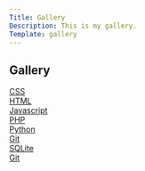 ```yaml
---
Title: Gallery
Description: This is my gallery.
Template: gallery
---
```


Gallery
---------------------

<div class="gallery-box">
<a href="%base_url%/technology/css">CSS</a>
</div>

<div class="gallery-box">
<a href="%base_url%/technology/html">HTML</a>
</div>

<div class="gallery-box">
<a href="%base_url%/technology/javascript">Javascript</a>
</div>

<div class="gallery-box">
<a href="%base_url%/technology/php">PHP</a>
</div>

<div class="gallery-box">
<a href="%base_url%/technology/python">Python</a>
</div>

<div class="gallery-box">
<a href="%base_url%/technology/git">Git</a>
</div>

<div class="gallery-box">
<a href="%base_url%/technology/sqlite">SQLite</a>
</div>

<div class="gallery-box">
<a href="%base_url%/technology/git">Git</a>
</div>

<div class="gallery-box">
</div>






